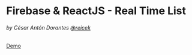 # Firebase & ReactJS  - Real Time List
###### by César Antón Dorantes <a href="https://twitter.com/reicek">@reicek</a>

<a href='https://platzi-realtimelist.firebaseapp.com/' target="_blank">Demo</a>
